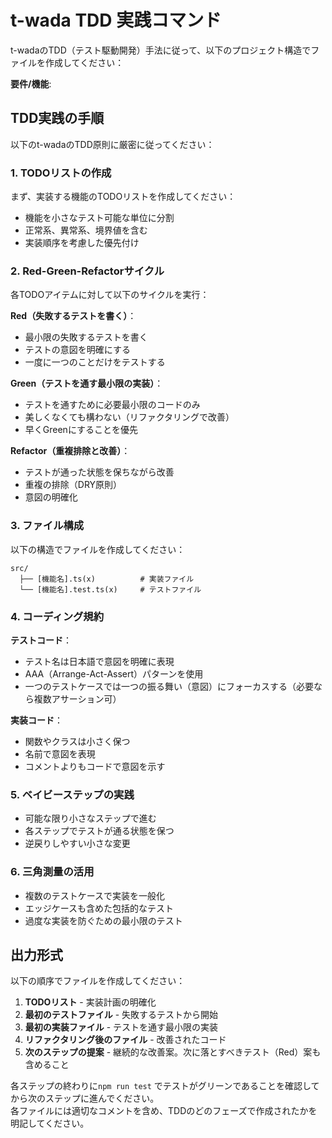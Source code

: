 # t-wada TDD 実践コマンド

t-wadaのTDD（テスト駆動開発）手法に従って、以下のプロジェクト構造でファイルを作成してください：

**要件/機能**:

## TDD実践の手順

以下のt-wadaのTDD原則に厳密に従ってください：

### 1. TODOリストの作成

まず、実装する機能のTODOリストを作成してください：

- 機能を小さなテスト可能な単位に分割
- 正常系、異常系、境界値を含む
- 実装順序を考慮した優先付け

### 2. Red-Green-Refactorサイクル

各TODOアイテムに対して以下のサイクルを実行：

**Red（失敗するテストを書く）**：

- 最小限の失敗するテストを書く
- テストの意図を明確にする
- 一度に一つのことだけをテストする

**Green（テストを通す最小限の実装）**：

- テストを通すために必要最小限のコードのみ
- 美しくなくても構わない（リファクタリングで改善）
- 早くGreenにすることを優先

**Refactor（重複排除と改善）**：

- テストが通った状態を保ちながら改善
- 重複の排除（DRY原則）
- 意図の明確化

### 3. ファイル構成

以下の構造でファイルを作成してください：

```
src/
  ├── [機能名].ts(x)          # 実装ファイル
  └── [機能名].test.ts(x)     # テストファイル
```

### 4. コーディング規約

**テストコード**：

- テスト名は日本語で意図を明確に表現
- AAA（Arrange-Act-Assert）パターンを使用
- 一つのテストケースでは一つの振る舞い（意図）にフォーカスする（必要なら複数アサーション可）

**実装コード**：

- 関数やクラスは小さく保つ
- 名前で意図を表現
- コメントよりもコードで意図を示す

### 5. ベイビーステップの実践

- 可能な限り小さなステップで進む
- 各ステップでテストが通る状態を保つ
- 逆戻りしやすい小さな変更

### 6. 三角測量の活用

- 複数のテストケースで実装を一般化
- エッジケースも含めた包括的なテスト
- 過度な実装を防ぐための最小限のテスト

## 出力形式

以下の順序でファイルを作成してください：

1. **TODOリスト** - 実装計画の明確化
2. **最初のテストファイル** - 失敗するテストから開始
3. **最初の実装ファイル** - テストを通す最小限の実装
4. **リファクタリング後のファイル** - 改善されたコード
5. **次のステップの提案** - 継続的な改善案。次に落とすべきテスト（Red）案も含めること

各ステップの終わりに`npm run test` でテストがグリーンであることを確認してから次のステップに進んでください。  
各ファイルには適切なコメントを含め、TDDのどのフェーズで作成されたかを明記してください。
